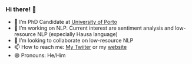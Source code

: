### Hi there! 👋

- 🔭 I’m PhD Candidate at [University of Porto](https://www.up.pt/)
- 🌱 I’m working on NLP. Current interest are sentiment analysis and low-resource NLP (expecially Hausa language)
- 👯 I’m looking to collaborate on low-resource NLP 
- 📫 How to reach me: [My Twiiter](https://twitter.com/Shmuhammadd) or my [website](https://www.shmuhammad.com/)
- 😄 Pronouns: He/Him

